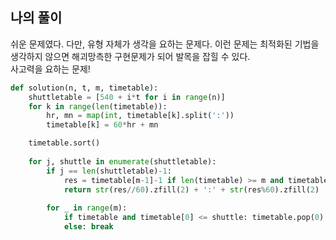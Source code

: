 ## 나의 풀이

쉬운 문제였다. 다만, 유형 자체가 생각을 요하는 문제다. 이런 문제는 최적화된 기법을 생각하지 않으면 해괴망측한 구현문제가 되어 발목을 잡힐 수 있다.  
사고력을 요하는 문제!  

```python
def solution(n, t, m, timetable):
    shuttletable = [540 + i*t for i in range(n)]
    for k in range(len(timetable)):
        hr, mn = map(int, timetable[k].split(':'))
        timetable[k] = 60*hr + mn

    timetable.sort()
        
    for j, shuttle in enumerate(shuttletable):
        if j == len(shuttletable)-1:
            res = timetable[m-1]-1 if len(timetable) >= m and timetable[m-1] <= shuttle else shuttle
            return str(res//60).zfill(2) + ':' + str(res%60).zfill(2)
        
        for _ in range(m):
            if timetable and timetable[0] <= shuttle: timetable.pop(0)
            else: break
```
